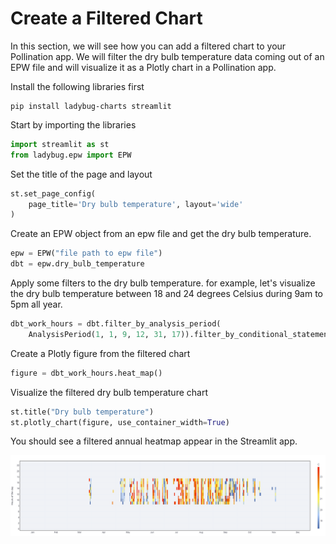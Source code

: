 # Create a Filtered Chart

In this section, we will see how you can add a filtered chart to your Pollination app. We will filter the dry bulb temperature data coming out of an EPW file and will visualize it as a Plotly chart in a Pollination app.

Install the following libraries first

```
pip install ladybug-charts streamlit
```

Start by importing the libraries

```python
import streamlit as st
from ladybug.epw import EPW
```

Set the title of the page and layout

```python
st.set_page_config(
    page_title='Dry bulb temperature', layout='wide'
)
```

Create an EPW object from an epw file and get the dry bulb temperature.

```python
epw = EPW("file path to epw file")
dbt = epw.dry_bulb_temperature
```

Apply some filters to the dry bulb temperature. for example, let's visualize the dry bulb temperature between 18 and 24 degrees Celsius during 9am to 5pm all year.

```python
dbt_work_hours = dbt.filter_by_analysis_period(
    AnalysisPeriod(1, 1, 9, 12, 31, 17)).filter_by_conditional_statement('a>=18 and a<=24')
```

Create a Plotly figure from the filtered chart

```python
figure = dbt_work_hours.heat_map()
```

Visualize the filtered dry bulb temperature chart

```python
st.title("Dry bulb temperature")
st.plotly_chart(figure, use_container_width=True)
```

You should see a filtered annual heatmap appear in the Streamlit app.&#x20;

![](../.gitbook/assets/pollination-apps/dbt_custom.png)
